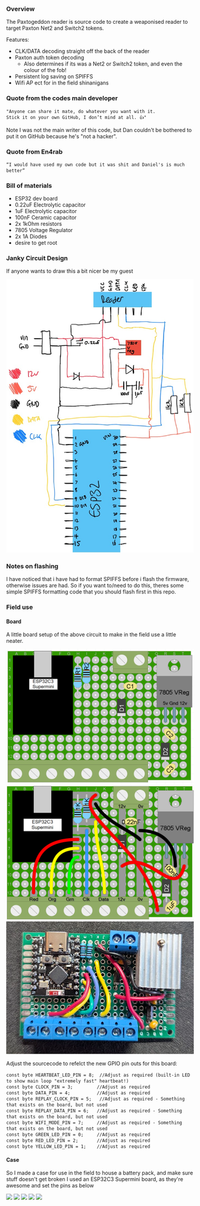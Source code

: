 ### Overview

The Paxtogeddon reader is source code to create a weaponised reader to target Paxton Net2 and Switch2 tokens.

Features:

* CLK/DATA decoding straight off the back of the reader
* Paxton auth token decoding
  * Also determines if its was a Net2 or Switch2 token, and even the colour of the fob!
* Persistent log saving on SPIFFS
* Wifi AP ect for in the field shinanigans

### Quote from the codes main developer

```
"Anyone can share it mate, do whatever you want with it. 
Stick it on your own GitHub, I don’t mind at all. 👍"
```

Note I was not the main writer of this code, but Dan couldn't be bothered to put it on GitHub because he's "not a hacker".

### Quote from En4rab

```
“I would have used my own code but it was shit and Daniel's is much better”
```

### Bill of materials

* ESP32 dev board
* 0.22uF Electrolytic capacitor
* 1uF Electrolytic capacitor
* 100nF Ceramic capacitor
* 2x 1kOhm resistors
* 7805 Voltage Regulator
* 2x 1A Diodes
* desire to get root

### Janky Circuit Design

If anyone wants to draw this a bit nicer be my guest

![Janky Circuit Drawing](https://github.com/00Waz/Paxtogeddon-Reader/blob/main/Images/circuit.png?raw=true)

### Notes on flashing

I have noticed that i have had to format SPIFFS before i flash the firmware, otherwise issues are had.
So if you want to/need to do this, theres some simple SPIFFS formatting code that you should flash first in this repo.

### Field use

#### Board

A little board setup of the above circuit to make in the field use a little neater.

![](https://github.com/00Waz/Paxtogeddon-Reader/blob/main/Images/Components.png?raw=true)
![](https://github.com/00Waz/Paxtogeddon-Reader/blob/main/Images/Jumpers_and_wiring.png?raw=true)
![](https://github.com/00Waz/Paxtogeddon-Reader/blob/main/Images/Board.png?raw=true)

Adjust the sourcecode to refelct the new GPIO pin outs for this board:

```
const byte HEARTBEAT_LED_PIN = 8;  //Adjust as required (built-in LED to show main loop "extremely fast" heartbeat!)
const byte CLOCK_PIN = 3;         //Adjust as required
const byte DATA_PIN = 4;          //Adjust as required
const byte REPLAY_CLOCK_PIN = 5;   //Adjust as required - Something that exists on the board, but not used
const byte REPLAY_DATA_PIN = 6;   //Adjust as required - Something that exists on the board, but not used
const byte WIFI_MODE_PIN = 7;     //Adjust as required - Something that exists on the board, but not used
const byte GREEN_LED_PIN = 0;     //Adjust as required
const byte RED_LED_PIN = 2;       //Adjust as required
const byte YELLOW_LED_PIN = 1;    //Adjust as required
```

#### Case

So I made a case for use in the field to house a battery pack, and make sure stuff doesn't get broken
I used an ESP32C3 Supermini board, as they're awesome and set the pins as below

![](https://github.com/00Waz/Paxtogeddon-Reader/blob/main/Images/1.png?raw=true)
![](https://github.com/00Waz/Paxtogeddon-Reader/blob/main/Images/2.png?raw=true)
![](https://github.com/00Waz/Paxtogeddon-Reader/blob/main/Images/3.png?raw=true)
![](https://github.com/00Waz/Paxtogeddon-Reader/blob/main/Images/4.png?raw=true)
![](https://github.com/00Waz/Paxtogeddon-Reader/blob/main/Images/5.png?raw=true)
